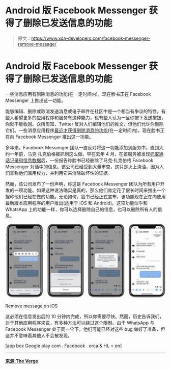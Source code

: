 # Android 版 Facebook Messenger 获得了删除已发送信息的功能

> 原文：<https://www.xda-developers.com/facebook-messenger-remove-message/>

# Android 版 Facebook Messenger 获得了删除已发送信息的功能

一些消息应用有删除消息的功能(在一定时间内)，现在脸书正在 Facebook Messenger 上推出这一功能。

能够编辑、删除或取消发送消息或电子邮件在社区中是一个相当有争议的特性。有些人希望更多的应用程序和服务有这种能力，也有些人认为一旦你按下发送按钮，你就不能收回。众所周知，Twitter 反对人们编辑他们的推文，但他们允许你删除它们。一些消息应用程序[最近才获得删除消息的功能](https://www.xda-developers.com/latest-whatsapp-beta-update-hints-at-allowing-editing-and-recalling-messages/)(在一定时间内)，现在脸书正在向 Facebook Messenger 推出这一功能。

多年来，Facebook Messenger 团队一直反对将这一功能添加到服务中。直到大约一年前，马克·扎克伯格被抓到这么做。早在去年 4 月，在该服务被发现[抓取通话记录和信息数据](https://www.xda-developers.com/facebook-scraped-call-log-message-data-for-years-from-android-users/)后，一份报告称脸书已经删除了马克·扎克伯格 Facebook Messenger 对话中的信息。该公司已经受到大量审查，这只是火上浇油，因为人们宣称他们滥用权力，并利用它来消除破坏性的证据。

然而，该公司发布了一份声明，称这是 Facebook Messenger 团队为所有用户开发的一项功能。如果这种说法确实是真的，那么他们肯定花了很长时间来推出一个据称他们已经在做的功能。无论如何，脸书已经正式宣布，该功能现在正在向使用最新版本应用程序的用户推出(适用于 iOS 和 Android)。这项功能似乎和 WhatsApp 上的功能一样，你可以选择删除自己的信息，也可以删除所有人的信息。

 <picture>![](img/3a7626e550292e667ea8fd415c663ec7.png)</picture> 

Remove message on iOS

这必须在信息发出后的 10 分钟内完成，所以你需要尽快。然而，历史告诉我们，对于其他应用程序来说，有多种方法可以绕过这个限制。由于 WhatsApp 与 Facebook Messenger 处于同一伞下，他们可能已经对这些 bug 做好了准备，但这并不意味着其他人不会被发现。

[app box Google play com . Facebook . orca & HL = en]

* * *

[**来源:The Verge**](https://www.theverge.com/2019/2/5/18211255/facebook-messenger-unsend-delete-feature-sent-mark-zuckerberg)